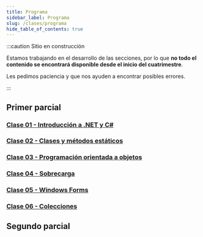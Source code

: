 ```yaml
---
title: Programa
sidebar_label: Programa
slug: /clases/programa
hide_table_of_contents: true
---
```


:::caution Sitio en construcción

Estamos trabajando en el desarrollo de las secciones, por lo que **no todo el contenido se encontrará disponible desde el inicio del cuatrimestre**.

Les pedimos paciencia y que nos ayuden a encontrar posibles errores.

:::

## Primer parcial
### [Clase 01 - Introducción a .NET y C#](./01-introduccion/indice.md)

### [Clase 02 - Clases y métodos estáticos](./02-estaticos/indice.md)

### [Clase 03 - Programación orientada a objetos](./03-objetos/indice.md)

### [Clase 04 - Sobrecarga](./04-sobrecarga/indice.md)

### [Clase 05 - Windows Forms](./05-forms/indice.md)

### [Clase 06 - Colecciones](./06-colecciones/indice.md)

[//]: # "### [Clase 07 - Encapsulamiento, propiedades e indexadores.](./07-encapsulamiento/indice.md)"

[//]: # "### [Clase 08 - Herencia.](./08-herencia/indice.md)"
 
[//]: # "### [Clase 09 - Polimorfismo.](./09-polimorfismo/indice.md)"

[//]: # "### [Clase 10 - Clases y métodos abstractos.](./10-abstract/indice.md)"

## Segundo parcial
[//]: # "### [Clase 11 - Excepciones.](./11-excepciones/indice.md)"

[//]: # "### [Clase 12 - Pruebas unitarias.](./12-testing/indice.md)"

[//]: # "### [Clase 13 - Tipos Genéricos.](./13-generics/indice.md)"

[//]: # "### [Clase 14 - Interfaces.](./14-interfaces/indice.md)"

[//]: # "### [Clase 15 - Archivos y Serialización.](./15-serializacion/indice.md)"

[//]: # "### [Clase 16 - Introducción a SQL.](./16-sql/indice.md)"

[//]: # "### [Clase 17 - Conexión a bases de datos.](./17-databases/indice.md)"

[//]: # "### [Clase 18 - Delegados y expresiones lambda.](./18-delegados/indice.md)"

[//]: # "### [Clase 19 - Programación multi-hilo y concurrencia.](./19-concurrencia/indice.md)"

[//]: # "### [Clase 20 - Eventos.](./20-eventos/indice.md)"

[//]: # "### [Clase 21 - Métodos de extensión](./21-otros/indice.md)"

[//]: # "### [Clase Extra - Introducción a la programación web] (../01-introduccion/indice.md)"